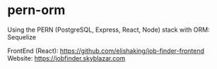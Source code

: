 # pern-orm

Using the PERN (PostgreSQL, Express, React, Node) stack with ORM: Sequelize

FrontEnd (React): https://github.com/elishaking/job-finder-frontend
Website: https://jobfinder.skyblazar.com
